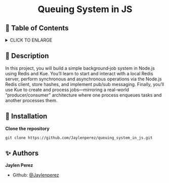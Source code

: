 # <p align="center">Queuing System in JS</p>

## :bookmark: Table of Contents

<details>
        <summary>
        CLICK TO ENLARGE
        </summary>
        :memo: <a href="#description">Description</a>
        <br>
        :wrench: <a href="#installation">Installation</a>
        <br>
        :sparkles: <a href="#authors">Authors</a>
</details>

## :memo: <span id="description">Description</span>

In this project, you will build a simple background‐job system in Node.js using Redis and Kue. You’ll learn to start and interact with a local Redis server, perform synchronous and asynchronous operations via the Node.js Redis client, store hashes, and implement pub/sub messaging. Finally, you’ll use Kue to create and process jobs—mirroring a real-world “producer/consumer” architecture where one process enqueues tasks and another processes them.

## :wrench: <span id="installation">Installation</span>

**Clone the repository**

`git clone https://github.com/Jaylenperez/queuing_system_in_js.git`

## :sparkles: <span id="authors">Authors</span>

**Jaylen Perez**

- Github: [@Jaylenperez](https://github.com/Jaylenperez)
